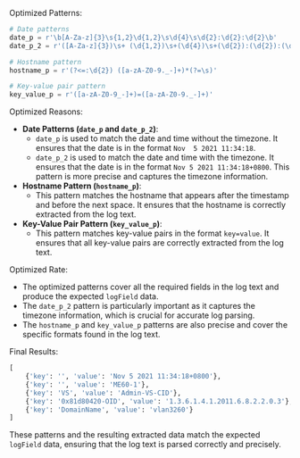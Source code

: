 Optimized Patterns:
```python
# Date patterns
date_p = r'\b[A-Za-z]{3}\s{1,2}\d{1,2}\s\d{4}\s\d{2}:\d{2}:\d{2}\b'
date_p_2 = r'([A-Za-z]{3})\s+ (\d{1,2})\s+(\d{4})\s+(\d{2}):(\d{2}):(\d{2})([+-]\d{2}):(\d{2})'

# Hostname pattern
hostname_p = r'(?<=:\d{2}) ([a-zA-Z0-9._-]+)*(?=\s)'

# Key-value pair pattern
key_value_p = r'([a-zA-Z0-9_-]+)=([a-zA-Z0-9._-]+)'
```

Optimized Reasons:
- **Date Patterns (`date_p` and `date_p_2`)**:
  - `date_p` is used to match the date and time without the timezone. It ensures that the date is in the format `Nov  5 2021 11:34:18`.
  - `date_p_2` is used to match the date and time with the timezone. It ensures that the date is in the format `Nov 5 2021 11:34:18+0800`. This pattern is more precise and captures the timezone information.
- **Hostname Pattern (`hostname_p`)**:
  - This pattern matches the hostname that appears after the timestamp and before the next space. It ensures that the hostname is correctly extracted from the log text.
- **Key-Value Pair Pattern (`key_value_p`)**:
  - This pattern matches key-value pairs in the format `key=value`. It ensures that all key-value pairs are correctly extracted from the log text.

Optimized Rate:
- The optimized patterns cover all the required fields in the log text and produce the expected `logField` data.
- The `date_p_2` pattern is particularly important as it captures the timezone information, which is crucial for accurate log parsing.
- The `hostname_p` and `key_value_p` patterns are also precise and cover the specific formats found in the log text.

Final Results:
```python
[
    {'key': '', 'value': 'Nov 5 2021 11:34:18+0800'},
    {'key': '', 'value': 'ME60-1'},
    {'key': 'VS', 'value': 'Admin-VS-CID'},
    {'key': '0x81d80420-OID', 'value': '1.3.6.1.4.1.2011.6.8.2.2.0.3'},
    {'key': 'DomainName', 'value': 'vlan3260'}
]
```

These patterns and the resulting extracted data match the expected `logField` data, ensuring that the log text is parsed correctly and precisely.